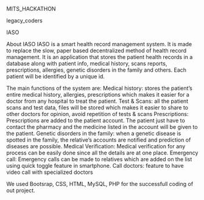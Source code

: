 MITS_HACKATHON

legacy_coders

IASO

About IASO
IASO is a smart health record management system. It is made to replace the slow, paper based decentralized method of health record management. It is an application that stores the patient health records in a database along with patient info, medical history, scans reports, prescriptions, allergies, genetic disorders in the family and others. Each patient will be identified by a unique id.

The main functions of the system are:
Medical history: stores the patient’s entire medical history, allergies, prescriptions  which makes it easier for a doctor from any hospital to treat the patient.
Test & Scans: all the patient scans and test data, files will be stored which makes it easier to share to other doctors for opinion, avoid repetition of tests & scans
Prescriptions: Prescriptions are added to the patient account. The patient just have to contact the pharmacy and the medicine listed in the account will be given to the patient. 
Genetic disorders in the family: when a genetic disease is spotted in the family, the relative’s accounts are notified and  prediction of diseases are possible.
Medical Verification: Medical verification for any process can be easily done since all the details are at one place.
Emergency call: Emergency calls can be made to relatives which are added on the list using quick toggle feature in smartphone. 
Call doctors: feature to have video call with specialized doctors


We used Bootsrap, CSS, HTML, MySQL, PHP for the successfull coding of out project.
